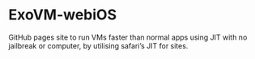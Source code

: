 # ExoVM-webiOS
GitHub pages site to run VMs faster than normal apps using JIT with no jailbreak or computer, by utilising safari’s JIT for sites.
